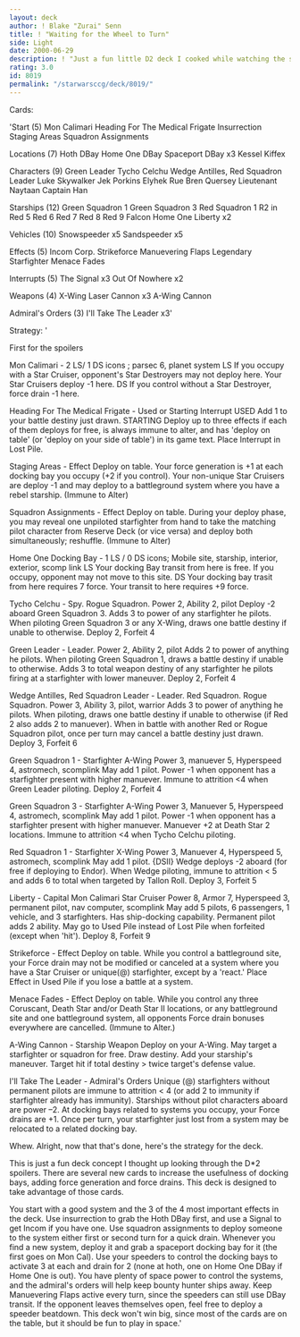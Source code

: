 ```yaml
---
layout: deck
author: ! Blake "Zurai" Senn
title: ! "Waiting for the Wheel to Turn"
side: Light
date: 2000-06-29
description: ! "Just a fun little D2 deck I cooked while watching the seconds pass to July 19; not expecting 5 reviews. All relevant spoilers included."
rating: 3.0
id: 8019
permalink: "/starwarsccg/deck/8019/"
---
```

Cards: 

'Start (5)
Mon Calimari
Heading For The Medical Frigate
Insurrection
Staging Areas
Squadron Assignments

Locations (7)
Hoth DBay
Home One DBay
Spaceport DBay x3
Kessel
Kiffex

Characters (9)
Green Leader
Tycho Celchu
Wedge Antilles, Red Squadron Leader
Luke Skywalker
Jek Porkins
Elyhek Rue
Bren Quersey
Lieutenant Naytaan
Captain Han

Starships (12)
Green Squadron 1
Green Squadron 3
Red Squadron 1
R2 in Red 5
Red 6
Red 7
Red 8
Red 9
Falcon
Home One
Liberty x2

Vehicles (10)
Snowspeeder x5
Sandspeeder x5

Effects (5)
Incom Corp.
Strikeforce
Manuevering Flaps
Legendary Starfighter
Menace Fades

Interrupts (5)
The Signal x3
Out Of Nowhere x2

Weapons (4)
X-Wing Laser Cannon x3
A-Wing Cannon

Admiral's Orders (3)
I'll Take The Leader x3'

Strategy: '

First for the spoilers

Mon Calimari -
2 LS/ 1 DS icons ; parsec 6, planet system
LS If you occupy with a Star Cruiser, opponent's Star Destroyers may not deploy here. Your Star Cruisers deploy -1 here.
DS If you control without a Star Destroyer, force drain -1 here.

Heading For The Medical Frigate -
Used or Starting Interrupt
USED Add 1 to your battle destiny just drawn.
STARTING Deploy up to three effects if each of them deploys for free, is always immune to alter, and has 'deploy on table' (or 'deploy on your side of table') in its game text. Place Interrupt in Lost Pile.

Staging Areas -
Effect
Deploy on table. Your force generation is +1 at each docking bay you occupy (+2 if you control). Your non-unique Star Cruisers are deploy -1 and may deploy to a battleground system where you have a rebel starship. (Immune to Alter)

Squadron Assignments -
Effect
Deploy on table. During your deploy phase, you may reveal one unpiloted starfighter from hand to take the matching pilot character from Reserve Deck (or vice versa) and deploy both simultaneously; reshuffle. (Immune to Alter)

Home One Docking Bay -
1 LS / 0 DS icons; Mobile site, starship,  interior, exterior, scomp link
LS Your docking Bay transit from here is free. If you occupy, opponent may not move to this site.
DS Your docking bay trasit from here requires 7 force. Your transit to here requires +9 force.

Tycho Celchu -
Spy. Rogue Squadron.
Power 2, Ability 2, pilot
Deploy -2 aboard Green Squadron 3. Adds 3 to power of any starfighter he pilots. When piloting Green Squadron 3 or any X-Wing, draws one battle destiny if unable to otherwise.
Deploy 2, Forfeit 4

Green Leader -
Leader.
Power 2, Ability 2, pilot
Adds 2 to power of anything he pilots. When piloting Green Squadron 1, draws a battle destiny if unable to otherwise. Adds 3 to total weapon destiny of any starfighter he pilots firing at a starfighter with lower maneuver.
Deploy 2, Forfeit 4

Wedge Antilles, Red Squadron Leader -
Leader. Red Squadron. Rogue Squadron.
Power 3, Ability 3, pilot, warrior
Adds 3 to power of anything he pilots. When piloting, draws one battle destiny if unable to otherwise (if Red 2 also adds 2 to manuever). When in battle with another Red or Rogue Squadron pilot, once per turn may cancel a battle destiny just drawn.
Deploy 3, Forfeit 6

Green Squadron 1 -
Starfighter  A-Wing
Power 3, manuever 5, Hyperspeed 4, astromech, scomplink
May add 1 pilot. Power -1 when opponent has a starfighter present with higher manuever. Immune to attrition <4 when Green Leader piloting.
Deploy 2, Forfeit 4

Green Squadron 3 -
Starfighter  A-Wing
Power 3, Manuever 5, Hyperspeed 4, astromech, scomplink
May add 1 pilot. Power -1 when opponent has a starfighter present with higher manuever. Manuever +2 at Death Star 2 locations. Immune to attrition <4 when Tycho Celchu piloting.

Red Squadron 1 -
Starfighter  X-Wing
Power 3, Manuever 4, Hyperspeed 5, astromech, scomplink
May add 1 pilot. {DSII} Wedge deploys -2 aboard (for free if deploying to Endor). When Wedge piloting, immune to attrition < 5 and adds 6 to total when targeted by Tallon Roll.
Deploy 3, Forfeit 5

Liberty -
Capital  Mon Calimari Star Cruiser
Power 8, Armor 7, Hyperspeed 3, permanent pilot, nav computer, scomplink
May add 5 pilots, 6 passengers, 1 vehicle, and 3 starfighters. Has ship-docking capability. Permanent pilot adds 2 ability. May go to Used Pile instead of Lost Pile when forfeited (except when 'hit').
Deploy 8, Forfeit 9

Strikeforce -
Effect
Deploy on table. While you control a battleground site, your Force drain may not be modified or canceled at a system where you have a Star Cruiser or unique(@) starfighter, except by a 'react.' Place Effect in Used Pile if you lose a battle at a system.

Menace Fades -
Effect
Deploy on table. While you control any three Coruscant, Death Star and/or Death Star II locations, or any battleground site and one battleground system, all opponents Force drain bonuses everywhere are cancelled. (Immune to Alter.)

A-Wing Cannon -
Starship Weapon
Deploy on your A-Wing. May target a starfighter or squadron for free. Draw destiny. Add your starship's maneuver. Target hit if total destiny > twice target's defense value.

I'll Take The Leader -
Admiral's Orders
Unique (@) starfighters without permanent pilots are immune to attrition < 4 (or add 2 to immunity if starfighter already has immunity). Starships without pilot characters aboard are power &#8211;2. At docking bays related to systems you occupy, your Force drains are +1. Once per turn, your starfighter just lost from a system may be relocated to a related docking bay.

Whew. Alright, now that that's done, here's the strategy for the deck.

This is just a fun deck concept I thought up looking through the D*2 spoilers. There are several new cards to increase the usefulness of docking bays, adding force generation and force drains. This deck is designed to take advantage of those cards.

You start with a good system and the 3 of the 4 most important effects in the deck. Use insurrection to grab the Hoth DBay first, and use a Signal to get Incom if you have one. Use squadron assignments to deploy someone to the system either first or second turn for a quick drain. Whenever you find a new system, deploy it and grab a spaceport docking bay for it (the first goes on Mon Cal). Use your speeders to control the docking bays to activate 3 at each and drain for 2 (none at hoth, one on Home One  DBay if Home One is out). You have plenty of space power to control the systems, and the admiral's orders will help keep bounty hunter ships away. Keep Manuevering Flaps active every turn, since the speeders can still use DBay transit. If the opponent leaves themselves open, feel free to deploy a speeder beatdown. This deck won't win big, since most of the cards are on the table, but it should be fun to play in space.'
